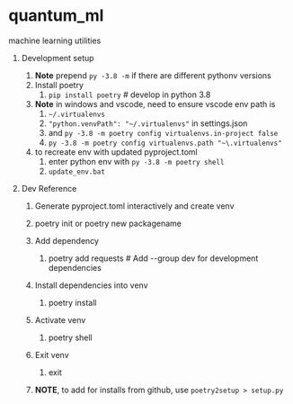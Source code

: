 # quantum_ml

machine learning utilities

1. Development setup

    1. **Note** prepend `py -3.8 -m` if there are different pythonv versions
    1. Install poetry
        1. `pip install poetry` # develop in python 3.8
    1. **Note** in windows and vscode, need to ensure vscode env path is 
        1. `~/.virtualenvs` 
        1. `"python.venvPath": "~/.virtualenvs"` in settings.json
        1. and `py -3.8 -m poetry config virtualenvs.in-project false`
        1. `py -3.8 -m poetry config virtualenvs.path "~\.virtualenvs"`
    1. to recreate env with updated pyproject.toml
        1. enter python env with `py -3.8 -m poetry shell`
        1. `update_env.bat`
    

    
1. Dev Reference
    1. Generate pyproject.toml interactively and create venv
    1. poetry init  or poetry new packagename
    1. Add dependency
        1. poetry add requests # Add --group dev for development dependencies
    1. Install dependencies into venv
        1. poetry install
    1. Activate venv
        1. poetry shell
    1. Exit venv
        1. exit

    1. **NOTE**, to add for installs from github, use `poetry2setup > setup.py`

